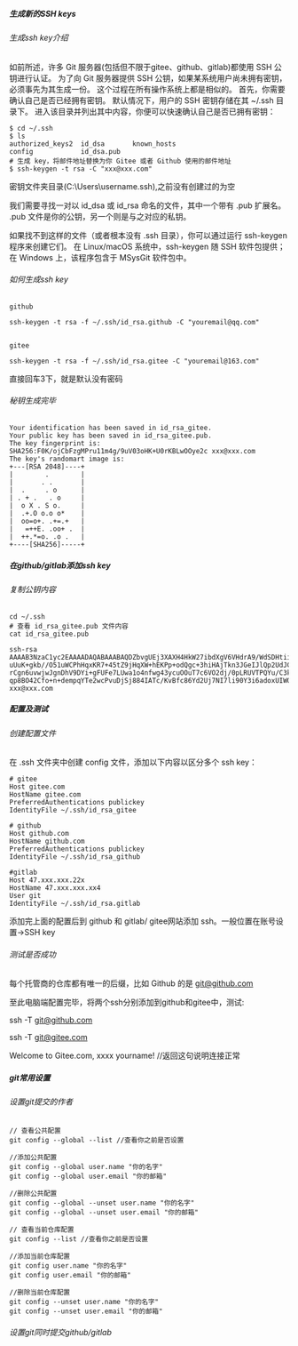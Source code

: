 ##### 生成新的SSH keys
###### 生成ssh key介绍
如前所述，许多 Git 服务器(包括但不限于gitee、github、gitlab)都使用 SSH 公钥进行认证。 为了向 Git 服务器提供 SSH 公钥，如果某系统用户尚未拥有密钥，必须事先为其生成一份。 这个过程在所有操作系统上都是相似的。 首先，你需要确认自己是否已经拥有密钥。 默认情况下，用户的 SSH 密钥存储在其 ~/.ssh 目录下。 进入该目录并列出其中内容，你便可以快速确认自己是否已拥有密钥：
```
$ cd ~/.ssh
$ ls
authorized_keys2  id_dsa       known_hosts
config            id_dsa.pub
# 生成 key，将邮件地址替换为你 Gitee 或者 Github 使用的邮件地址
$ ssh-keygen -t rsa -C "xxx@xxx.com"
```
密钥文件夹目录(C:\Users\username\.ssh),之前没有创建过的为空

​我们需要寻找一对以 id_dsa 或 id_rsa 命名的文件，其中一个带有 .pub 扩展名。 .pub 文件是你的公钥，另一个则是与之对应的私钥。

如果找不到这样的文件（或者根本没有 .ssh 目录），你可以通过运行 ssh-keygen 程序来创建它们。 在 Linux/macOS 系统中，ssh-keygen 随 SSH 软件包提供；在 Windows 上，该程序包含于 MSysGit 软件包中。
###### 如何生成ssh key
```
github

ssh-keygen -t rsa -f ~/.ssh/id_rsa.github -C "youremail@qq.com"


gitee

ssh-keygen -t rsa -f ~/.ssh/id_rsa.gitee -C "youremail@163.com"
```
直接回车3下，就是默认没有密码

###### 秘钥生成完毕
```
Your identification has been saved in id_rsa_gitee.
Your public key has been saved in id_rsa_gitee.pub.
The key fingerprint is:
SHA256:F0K/ojCbFzgMPru11m4g/9uV03oHK+U0rKBLwOOye2c xxx@xxx.com
The key's randomart image is:
+---[RSA 2048]----+
|        .        |
|       . .       |
|  .     . o      |
| . + .   . o     |
|  o X . S o.     |
|  .+.O o.o o*    |
|  oo=o+. .+=.+   |
|   =++E. .oo+ .  |
|  ++.*=o. .o .   |
+----[SHA256]-----+
```
##### 在github/gitlab添加ssh key
###### 复制公钥内容
```
cd ~/.ssh
# 查看 id_rsa_gitee.pub 文件内容
cat id_rsa_gitee.pub

ssh-rsa AAAAB3NzaC1yc2EAAAADAQABAAABAQDZbvgUEj3XAXH4HkW27ibdXgV6VHdrA9/WdSDHtiiC55mjPvxj3OtPxIbpeJmhWyHiJWR6
uUuK+gkb//O51uWCPhHqxKR7+45tZ9jHqXW+hEKPp+odQgc+3hiHAjTkn3JGeIJlQp2UdJCDHBrp+kcgVeg91+y7cU3ufaUQ/hpD
rCgn6uvwjwJgnDhV9DYi+gFUFe7LUwa1o4nfwg43ycuOOuT7c6VO2dj/0pLRUVTPQYu/C3kaaPVedir7mKIu/dM6Ec44bhYTp1Dq
qp8BO42Cfo+n+dempqYTe2wcPvuDjSj884IATc/KvBfc86Yd2Uj7NI7li90Y3i6adoxUIWQh xxx@xxx.com
```

##### 配置及测试
###### 创建配置文件
在 .ssh 文件夹中创建 config 文件，添加以下内容以区分多个 ssh key：
```
# gitee
Host gitee.com
HostName gitee.com
PreferredAuthentications publickey
IdentityFile ~/.ssh/id_rsa_gitee

# github
Host github.com
HostName github.com
PreferredAuthentications publickey
IdentityFile ~/.ssh/id_rsa_github

#gitlab
Host 47.xxx.xxx.22x
HostName 47.xxx.xxx.xx4
User git
IdentityFile ~/.ssh/id_rsa.gitlab
```
添加完上面的配置后到 github 和 gitlab/ gitee网站添加 ssh。一般位置在账号设置→SSH key
###### 测试是否成功
每个托管商的仓库都有唯一的后缀，比如 Github 的是 git@github.com

至此电脑端配置完毕，将两个ssh分别添加到github和gitee中，测试:

ssh -T git@github.com

ssh -T git@gitee.com

Welcome to Gitee.com, xxxx yourname! //返回这句说明连接正常

##### git常用设置
###### 设置git提交的作者
```
// 查看公共配置
git config --global --list //查看你之前是否设置

//添加公共配置
git config --global user.name "你的名字"
git config --global user.email "你的邮箱"

//删除公共配置
git config --global --unset user.name "你的名字"
git config --global --unset user.email "你的邮箱"

// 查看当前仓库配置
git config --list //查看你之前是否设置

//添加当前仓库配置
git config user.name "你的名字"
git config user.email "你的邮箱"

//删除当前仓库配置
git config --unset user.name "你的名字"
git config --unset user.email "你的邮箱"
```
###### 设置git同时提交github/gitlab
